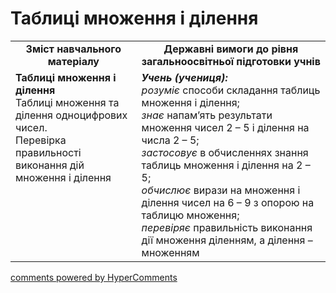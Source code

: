 <div id="hypercomments_widget" class="js-hypercomments-widget invisible"></div>

# Таблиці множення і ділення
<table>
  <tr>
    <td width="40%" align="center"><b>Зміст навчального матеріалу<b></td>
    <td width="60%" align="center"><b>Державні вимоги до рівня загальноосвітньої підготовки учнів</b></td>
  </tr>
  <tr>
    <td width="40%" style="vertical-align:top !important;"><b>Таблиці множення і ділення</b><br>
Таблиці множення та ділення одноцифрових чисел.<br>
Перевірка правильності виконання дій множення і ділення<br></td>
    <td width="60%" style="vertical-align:top !important;"><i><b>Учень (учениця):</b></i><br>
<i>розуміє</i> способи складання таблиць множення і ділення;<br>
<i>знає</i> напам’ять результати множення чисел 2 – 5 і ділення на числа 2 – 5;<br>
<i>застосовує</i> в обчисленнях знання таблиць множення і ділення на 2 – 5;<br>
<i>обчислює</i> вирази на множення і ділення чисел на 6 – 9 з опорою на таблицю множення;<br> 
<i>перевіряє</i> правильність виконання дії множення діленням, а ділення – множенням<br></td>
  </tr>
</table>

<div class="js-hypercomments-container">
    <a href="http://hypercomments.com" class="hc-link" title="comments widget">comments powered by HyperComments</a>
</div>